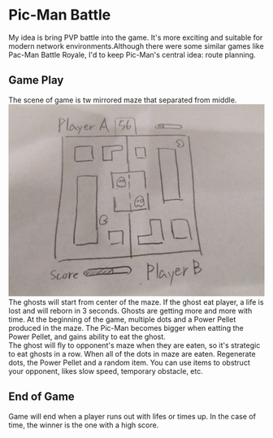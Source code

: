 # Pic-Man Battle
My idea is bring PVP battle into the game. It's more exciting and suitable for modern network environments.Although there were some similar games like Pac-Man Battle Royale, I'd to keep Pic-Man's central idea: route planning. 

## Game Play
The scene of game is tw mirrored maze that separated from middle.
![image](https://github.com/lutas2000/PicCollage-Home-Quiz/blob/master/IMG_20190330_091454.jpg)
The ghosts will start from center of the maze. If the ghost eat player, a life is lost and will reborn in 3 seconds. Ghosts are getting more and more with time.
At the beginning of the game, multiple dots and a Power Pellet produced in the maze. The Pic-Man becomes bigger when eatting the Power Pellet, and gains ability to eat the ghost.
</br >
The ghost will fly to opponent's maze when they are eaten, so it's strategic to eat ghosts in a row.
When all of the dots in maze are eaten. Regenerate dots, the Power Pellet and a random item. You can use items to obstruct your opponent, likes slow speed, temporary obstacle, etc.

## End of Game
Game will end when a player runs out with lifes or times up.
In the case of time, the winner is the one with a high score.
